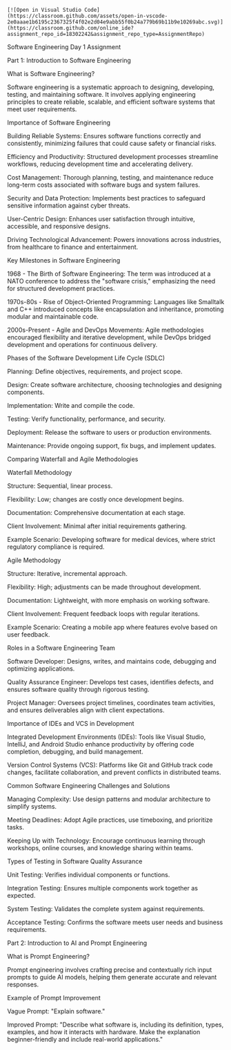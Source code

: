 
```
[![Open in Visual Studio Code](https://classroom.github.com/assets/open-in-vscode-2e0aaae1b6195c2367325f4f02e2d04e9abb55f0b24a779b69b11b9e10269abc.svg)](https://classroom.github.com/online_ide?assignment_repo_id=18302242&assignment_repo_type=AssignmentRepo)
```

Software Engineering Day 1 Assignment

Part 1: Introduction to Software Engineering

What is Software Engineering?

Software engineering is a systematic approach to designing, developing, testing, and maintaining software. It involves applying engineering principles to create reliable, scalable, and efficient software systems that meet user requirements.

Importance of Software Engineering

Building Reliable Systems: Ensures software functions correctly and consistently, minimizing failures that could cause safety or financial risks.

Efficiency and Productivity: Structured development processes streamline workflows, reducing development time and accelerating delivery.

Cost Management: Thorough planning, testing, and maintenance reduce long-term costs associated with software bugs and system failures.

Security and Data Protection: Implements best practices to safeguard sensitive information against cyber threats.

User-Centric Design: Enhances user satisfaction through intuitive, accessible, and responsive designs.

Driving Technological Advancement: Powers innovations across industries, from healthcare to finance and entertainment.

Key Milestones in Software Engineering

1968 - The Birth of Software Engineering: The term was introduced at a NATO conference to address the "software crisis," emphasizing the need for structured development practices.

1970s-80s - Rise of Object-Oriented Programming: Languages like Smalltalk and C++ introduced concepts like encapsulation and inheritance, promoting modular and maintainable code.

2000s-Present - Agile and DevOps Movements: Agile methodologies encouraged flexibility and iterative development, while DevOps bridged development and operations for continuous delivery.

Phases of the Software Development Life Cycle (SDLC)

Planning: Define objectives, requirements, and project scope.

Design: Create software architecture, choosing technologies and designing components.

Implementation: Write and compile the code.

Testing: Verify functionality, performance, and security.

Deployment: Release the software to users or production environments.

Maintenance: Provide ongoing support, fix bugs, and implement updates.

Comparing Waterfall and Agile Methodologies

Waterfall Methodology

Structure: Sequential, linear process.

Flexibility: Low; changes are costly once development begins.

Documentation: Comprehensive documentation at each stage.

Client Involvement: Minimal after initial requirements gathering.

Example Scenario: Developing software for medical devices, where strict regulatory compliance is required.

Agile Methodology

Structure: Iterative, incremental approach.

Flexibility: High; adjustments can be made throughout development.

Documentation: Lightweight, with more emphasis on working software.

Client Involvement: Frequent feedback loops with regular iterations.

Example Scenario: Creating a mobile app where features evolve based on user feedback.

Roles in a Software Engineering Team

Software Developer: Designs, writes, and maintains code, debugging and optimizing applications.

Quality Assurance Engineer: Develops test cases, identifies defects, and ensures software quality through rigorous testing.

Project Manager: Oversees project timelines, coordinates team activities, and ensures deliverables align with client expectations.

Importance of IDEs and VCS in Development

Integrated Development Environments (IDEs): Tools like Visual Studio, IntelliJ, and Android Studio enhance productivity by offering code completion, debugging, and build management.

Version Control Systems (VCS): Platforms like Git and GitHub track code changes, facilitate collaboration, and prevent conflicts in distributed teams.

Common Software Engineering Challenges and Solutions

Managing Complexity: Use design patterns and modular architecture to simplify systems.

Meeting Deadlines: Adopt Agile practices, use timeboxing, and prioritize tasks.

Keeping Up with Technology: Encourage continuous learning through workshops, online courses, and knowledge sharing within teams.

Types of Testing in Software Quality Assurance

Unit Testing: Verifies individual components or functions.

Integration Testing: Ensures multiple components work together as expected.

System Testing: Validates the complete system against requirements.

Acceptance Testing: Confirms the software meets user needs and business requirements.

Part 2: Introduction to AI and Prompt Engineering

What is Prompt Engineering?

Prompt engineering involves crafting precise and contextually rich input prompts to guide AI models, helping them generate accurate and relevant responses.

Example of Prompt Improvement

Vague Prompt: "Explain software."

Improved Prompt: "Describe what software is, including its definition, types, examples, and how it interacts with hardware. Make the explanation beginner-friendly and include real-world applications."
